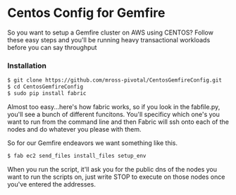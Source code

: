 # Centos Config for Gemfire

So you want to setup a Gemfire cluster on AWS using CENTOS?
Follow these easy steps and you'll be running heavy transactional workloads before you can say throughput

### Installation

```sh
$ git clone https://github.com/mross-pivotal/CentosGemfireConfig.git
$ cd CentosGemfireConfig
$ sudo pip install fabric
```

Almost too easy...here's how fabric works, so if you look in the fabfile.py, you'll see a bunch of different funcitons.  You'll specificy which one's you want to run from the command line and then Fabric will ssh onto each of the nodes and do whatever you please with them.  

So for our Gemfire endeavors we want something like this.  

```sh
$ fab ec2 send_files install_files setup_env
```

When you run the script, it'll ask you for the public dns of the nodes you want to run the scripts on, just write STOP to execute on those nodes once you've entered the addresses.  

